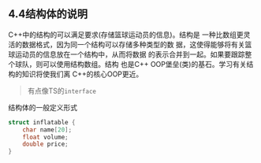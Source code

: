 ## 4.4结构体的说明

C++中的结构的可以满足要求(存储篮球运动员的信息)。结构是 一种比数组更灵活的数据格式，因为同一个结构可以存储多种类型的数 据，这使得能够将有关篮球运动员的信息放在一个结构中，从而将数据 的表示合并到一起。如果要跟踪整个球队，则可以使用结构数组。结构 也是C++ OOP堡垒(类)的基石。学习有关结构的知识将使我们离 C++的核心OOP更近。

> 有点像TS的`interface`

结构体的一般定义形式

```cpp
struct inflatable {
    char name[20];
    float volume;
    double price;
}
```